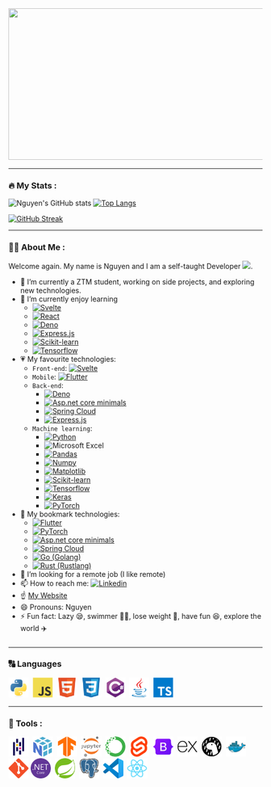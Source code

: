 <div align="center">
  <img src="https://media.giphy.com/media/3ornk57KwDXf81rjWM/giphy.gif" width="600" height="300"/>
</div>

---

### :fire: My Stats :

![Nguyen's GitHub stats](https://github-readme-stats-git-masterrstaa-rickstaa.vercel.app/api?username=BabyfaceDeveloper&theme=dracula&show_icons=true&hide=stars,issues)
[![Top Langs](https://github-readme-stats-git-masterrstaa-rickstaa.vercel.app/api/top-langs/?username=BabyfaceDeveloper&layout=compact&langs_count=6)](https://github.com/anuraghazra/github-readme-stats)

[![GitHub Streak](https://streak-stats.demolab.com/?user=BabyfaceDeveloper&theme=dark)](https://git.io/streak-stats)

---

### :man_technologist: About Me :

Welcome again. My name is Nguyen and I am a self-taught Developer <img src="https://media.giphy.com/media/o0vwzuFwCGAFO/giphy.gif" width="50">.
- 🔭 I’m currently a ZTM student, working on side projects, and exploring new technologies.
- 🌱 I’m currently enjoy learning 
  - [![Svelte][Svelte]][Svelte-url] 
  - [![React][React]][React-url] 
  - [![Deno][Deno]][Deno-url] 
  - [![Express.js][Express.js]][Express.js-url] 
  - [![Scikit-learn][Scikit-learn]][Scikit-learn-url] 
  - [![Tensorflow][Tensorflow]][Tensorflow-url]
- 💗 My favourite technologies:
  - `Front-end`: [![Svelte][Svelte]][Svelte-url]
  - `Mobile`: [![Flutter][Flutter]][Flutter-url]
  - `Back-end`: 
    - [![Deno][Deno]][Deno-url] 
    - [![Asp.net core minimals][Asp.Net]][Asp.Net core minimals-url] 
    - [![Spring Cloud][Spring]][Spring cloud-url] 
    - [![Express.js][Express.js]][Express.js-url]
  - `Machine learning`: 
    - [![Python][Python]][Python-url] 
    - ![Microsoft Excel] 
    - [![Pandas][Pandas]][Pandas-url] 
    - [![Numpy][Numpy]][Numpy-url] 
    - [![Matplotlib][Matplotlib]][Matplotlib-url] 
    - [![Scikit-learn][Scikit-learn]][Scikit-learn-url] 
    - [![Tensorflow][Tensorflow]][Tensorflow-url] 
    - [![Keras][Keras]][Keras-url] 
    - [![PyTorch][PyTorch]][PyTorch-url]
- 🔮 My bookmark technologies:
  -  [![Flutter][Flutter]][Flutter-url]
  -  [![PyTorch][PyTorch]][PyTorch-url]
  -  [![Asp.net core minimals][Asp.Net]][Asp.Net core minimals-url]
  -  [![Spring Cloud][Spring]][Spring cloud-url]
  -  [![Go (Golang)][Go]][Go-url]
  -  [![Rust (Rustlang)][Rust]][Rust-url]
- 👯 I’m looking for a remote job (I like remote)
- 📫 How to reach me: [![Linkedin][Linkedin]][Linkedin-url]
- ☝️ [My Website](https://babyfacedeveloper.github.io/Nguyen-Portfolio/)
- 😄 Pronouns: Nguyen
- ⚡ Fun fact: Lazy 😪, swimmer 🏊‍♂️, lose weight 👟, have fun 😆, explore the world ✈️
<h3>
  
---
  
### :capital_abcd: Languages
<div>
  <img src="https://github.com/devicons/devicon/blob/master/icons/python/python-original.svg" title="Python" alt="Python" width="40" height="40"/>&nbsp;
  <img src="https://github.com/devicons/devicon/blob/master/icons/javascript/javascript-original.svg" title="JavaScript" alt="JavaScript" width="40" height="40"/>&nbsp;
  <img src="https://github.com/devicons/devicon/blob/master/icons/html5/html5-original.svg" title="HTML5" alt="HTML" width="40" height="40"/>&nbsp;
  <img src="https://github.com/devicons/devicon/blob/master/icons/css3/css3-original.svg"  title="CSS3" alt="CSS" width="40" height="40"/>&nbsp;
  <img src="https://github.com/devicons/devicon/blob/master/icons/csharp/csharp-original.svg" title="C#" alt="C#" width="40" height="40"/>&nbsp;
  <img src="https://github.com/devicons/devicon/blob/master/icons/java/java-original.svg" title="Java" alt="Java" width="40" height="40"/>&nbsp;
  <img src="https://github.com/devicons/devicon/blob/master/icons/typescript/typescript-original.svg" title="Typescript" alt="Typescript" width="40" height="40"/>&nbsp;
</div>

---
  
### :toolbox: Tools :
<div>
  <img src="https://github.com/devicons/devicon/blob/master/icons/pandas/pandas-original.svg" title="Pandas" alt="Pandas" width="40" height="40"/>&nbsp;
  <img src="https://github.com/devicons/devicon/blob/master/icons/numpy/numpy-original.svg" title="Numpy" alt="Numpy" width="40" height="40"/>&nbsp;
  <img src="https://github.com/devicons/devicon/blob/master/icons/tensorflow/tensorflow-original.svg" title="Tensorflow" alt="Tensorflow" width="40" height="40"/>&nbsp; 
  <img src="https://github.com/devicons/devicon/blob/master/icons/jupyter/jupyter-original-wordmark.svg" title="Tensorflow" alt="Tensorflow" width="40" height="40"/>&nbsp; 
  <img src="https://github.com/devicons/devicon/blob/master/icons/anaconda/anaconda-original.svg" title="Anaconda" alt="Anaconda" width="40" height="40"/>&nbsp; 
  <img src="https://github.com/devicons/devicon/blob/master/icons/svelte/svelte-original.svg"  title="Svelte" alt="Svelte" width="40" height="40"/>&nbsp;
  <img src="https://github.com/devicons/devicon/blob/master/icons/bootstrap/bootstrap-original.svg"  title="Bootstrap" alt="Bootstrap" width="40" height="40"/>&nbsp;
  <img src="https://github.com/devicons/devicon/blob/master/icons/express/express-original.svg" title="Express" alt="Express" width="40" height="40"/>&nbsp; 
  <img src="https://github.com/devicons/devicon/blob/master/icons/denojs/denojs-original.svg" title="Deno" alt="Deno" width="40" height="40"/>&nbsp;
  <img src="https://github.com/devicons/devicon/blob/master/icons/docker/docker-original.svg" title="Docker" alt="Docker" width="40" height="40"/>&nbsp;
  <img src="https://github.com/devicons/devicon/blob/master/icons/git/git-original.svg" title="Git" alt="Git" width="40" height="40"/>
  <img src="https://github.com/devicons/devicon/blob/master/icons/dotnetcore/dotnetcore-original.svg" title="Dotnet core" alt="Dotnet core" width="40" height="40"/>&nbsp;
  <img src="https://github.com/devicons/devicon/blob/master/icons/spring/spring-original.svg" title="Spring Boot" alt="Spring Boot" width="40" height="40"/>&nbsp;
  <img src="https://github.com/devicons/devicon/blob/master/icons/postgresql/postgresql-original.svg" title="Postgres" alt="Postgres" width="40" height="40"/>&nbsp;
  <img src="https://github.com/devicons/devicon/blob/master/icons/vscode/vscode-original.svg" title="VSCode" alt="VSCode" width="40" height="40"/>&nbsp;
  <img src="https://github.com/devicons/devicon/blob/master/icons/react/react-original.svg" title="React" alt="React" width="40" height="40"/>&nbsp;  
</div>
  
[Linkedin]: https://img.shields.io/badge/LinkedIn-0077B5?style=for-the-badge&logo=linkedin&logoColor=white
[Linkedin-url]: https://www.linkedin.com/in/binhnguyennguyen/

[Svelte]: https://img.shields.io/badge/svelte-%23f1413d.svg?style=for-the-badge&logo=svelte&logoColor=white
[Svelte-url]: https://svelte.dev/

[Deno]: https://img.shields.io/badge/deno%20js-000000?style=for-the-badge&logo=deno&logoColor=white
[Deno-url]: https://deno.land/

[Asp.Net]: https://img.shields.io/badge/.NET-5C2D91?style=for-the-badge&logo=.net&logoColor=white
[Asp.Net core minimals-url]: https://learn.microsoft.com/en-us/aspnet/core/fundamentals/minimal-apis

[Spring]: https://img.shields.io/badge/spring-%236DB33F.svg?style=for-the-badge&logo=spring&logoColor=white
[Spring cloud-url]: https://spring.io/projects/spring-cloud

[Flutter]: https://img.shields.io/badge/Flutter-%2302569B.svg?style=for-the-badge&logo=Flutter&logoColor=white
[Flutter-url]: https://flutter.dev/
  
[Express.js]: https://img.shields.io/badge/express.js-%23404d59.svg?style=for-the-badge&logo=express&logoColor=%2361DAFB
[Express.js-url]: https://expressjs.com/

[Python]: https://img.shields.io/badge/python-3670A0?style=for-the-badge&logo=python&logoColor=ffdd54
[Python-url]: https://www.python.org/downloads/

[Pandas]: https://img.shields.io/badge/pandas-%23150458.svg?style=for-the-badge&logo=pandas&logoColor=white
[Pandas-url]: https://pandas.pydata.org/

[Matplotlib]: https://img.shields.io/badge/Matplotlib-%23ffffff.svg?style=for-the-badge&logo=Matplotlib&logoColor=black
[Matplotlib-url]: https://matplotlib.org/

[scikit-learn]: https://img.shields.io/badge/scikit--learn-%23F7931E.svg?style=for-the-badge&logo=scikit-learn&logoColor=white
[scikit-learn-url]: https://scikit-learn.org/stable/

[NumPy]: https://img.shields.io/badge/numpy-%23013243.svg?style=for-the-badge&logo=numpy&logoColor=white
[NumPy-url]: https://numpy.org/

[TensorFlow]: https://img.shields.io/badge/TensorFlow-%23FF6F00.svg?style=for-the-badge&logo=TensorFlow&logoColor=white
[TensorFlow-url]: https://www.tensorflow.org/

[PyTorch]: https://img.shields.io/badge/PyTorch-%23EE4C2C.svg?style=for-the-badge&logo=PyTorch&logoColor=white
[PyTorch-url]: https://pytorch.org/

[Keras]: https://img.shields.io/badge/Keras-%23D00000.svg?style=for-the-badge&logo=Keras&logoColor=white
[Keras-url]: https://keras.io/

[Microsoft Excel]: https://img.shields.io/badge/Microsoft_Excel-217346?style=for-the-badge&logo=microsoft-excel&logoColor=white
  
[Go]: https://img.shields.io/badge/go-%2300ADD8.svg?style=for-the-badge&logo=go&logoColor=white
[Go-url]: https://go.dev/
  
[Rust]: https://img.shields.io/badge/rust-%23000000.svg?style=for-the-badge&logo=rust&logoColor=white
[Rust-url]: https://www.rust-lang.org/
  
[React]: https://img.shields.io/badge/react-%2320232a.svg?style=for-the-badge&logo=react&logoColor=%2361DAFB
[React-url]: https://reactjs.org/
